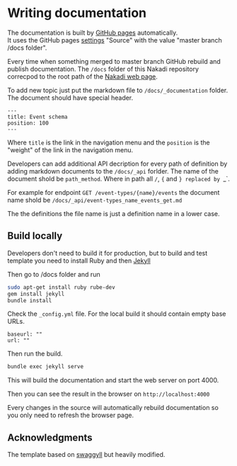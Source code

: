 # Writing documentation

The documentation is built by [GitHub pages](https://pages.github.com/) automatically.  
It uses the GitHub pages [settings](https://github.com/zalando/nakadi/settings) "Source"
with the value "master branch /docs folder".
 
Every time when something merged to master branch GitHub rebuild and publish documentation.
The `/docs` folder of this Nakadi repository correcpod to the root path of the [Nakadi web page](https://zalando.github.io/nakadi/).

To add new topic just put the markdown file to `/docs/_documentation` folder. 
The document should have special header.

```
--- 
title: Event schema
position: 100
---
```

Where `title` is the link in the navigation menu and the `position` is the "weight" 
of the link in the navigation menu.   

Developers can add additional API decription for every path of definition by
adding markdown documents to the `/docs/_api` forlder.
The name of the document shold be  `path_method`. 
Where in path all `/`, `{` and `} replaced by `_`.

For example for endpoint `GET /event-types/{name}/events` the 
 document name shold be `/docs/_api/event-types_name_events_get.md`
 
The the definitions the file name is just a definition name in a lower case. 
 
## Build locally

Developers don't need to build it for production, but to build and test template 
you need to install Ruby and then [Jekyll](https://jekyllrb.com/docs/installation/) 

Then go to /docs folder and run

```bash
sudo apt-get install ruby rube-dev 
gem install jekyll
bundle install
```

Check the `_config.yml` file.
For the local build it should contain empty base URLs.

``` 
baseurl: ""
url: ""
```

Then run the build.
  
```bash
bundle exec jekyll serve
``` 

This will build the documentation and start the web server on port 4000.

Then you can see the result in the browser on  `http://localhost:4000`

Every changes in the source will automatically rebuild documentation 
so you only need to refresh the browser page.

## Acknowledgments

The template based on [swaggyll](https://github.com/hauptrolle/swaggyll) but heavily modified.


